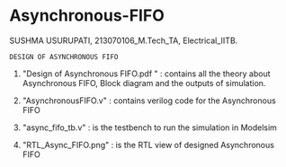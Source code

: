 # Asynchronous-FIFO

SUSHMA USURUPATI, 
213070106_M.Tech_TA, 
Electrical_IITB.

	
	DESIGN OF ASYNCHRONOUS FIFO

1) "Design of Asynchronous FIFO.pdf " : contains all the theory about  Asynchronous FIFO, Block diagram and the outputs of simulation.

2) "AsynchronousFIFO.v" : contains verilog code for the Asynchronous FIFO

3) "async_fifo_tb.v" : is the testbench to run the simulation in Modelsim

4) "RTL_Async_FIFO.png"  : is the RTL view of designed Asynchronous FIFO
